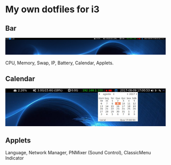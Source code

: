 # My own dotfiles for i3

## Bar
![Bar](img/bar.jpg)

CPU, Memory, Swap, IP, Battery, Calendar, Applets.

## Calendar
![Calendar](img/calendar.jpg)

## Applets
Language, Network Manager, PNMixer (Sound Control), ClassicMenu Indicator
